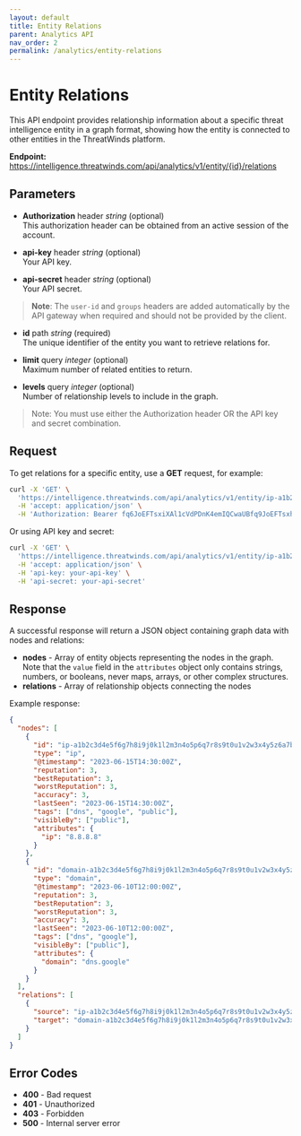 ```yaml
---
layout: default
title: Entity Relations
parent: Analytics API
nav_order: 2
permalink: /analytics/entity-relations
---
```


# Entity Relations

This API endpoint provides relationship information about a specific threat intelligence entity in a graph format, showing how the entity is connected to other entities in the ThreatWinds platform.

**Endpoint:** https://intelligence.threatwinds.com/api/analytics/v1/entity/{id}/relations

## Parameters

* **Authorization** header _string_ (optional)  
  This authorization header can be obtained from an active session of the account.

* **api-key** header _string_ (optional)  
  Your API key.

* **api-secret** header _string_ (optional)  
  Your API secret.

> **Note**: The `user-id` and `groups` headers are added automatically by the API gateway when required and should not be provided by the client.

* **id** path _string_ (required)  
  The unique identifier of the entity you want to retrieve relations for.

* **limit** query _integer_ (optional)  
  Maximum number of related entities to return.

* **levels** query _integer_ (optional)  
  Number of relationship levels to include in the graph.

> Note: You must use either the Authorization header OR the API key and secret combination.

## Request

To get relations for a specific entity, use a **GET** request, for example:

```bash
curl -X 'GET' \
  'https://intelligence.threatwinds.com/api/analytics/v1/entity/ip-a1b2c3d4e5f6g7h8i9j0k1l2m3n4o5p6q7r8s9t0u1v2w3x4y5z6a7b8c9d0e1f2/relations?limit=10&levels=2' \
  -H 'accept: application/json' \
  -H 'Authorization: Bearer fq6JoEFTsxiXAl1cVdPDnK4emIQCwaUBfq9JoEFTsxhXAl1cVxPDnK4emIQCwaUB'
```

Or using API key and secret:

```bash
curl -X 'GET' \
  'https://intelligence.threatwinds.com/api/analytics/v1/entity/ip-a1b2c3d4e5f6g7h8i9j0k1l2m3n4o5p6q7r8s9t0u1v2w3x4y5z6a7b8c9d0e1f2/relations?limit=10&levels=2' \
  -H 'accept: application/json' \
  -H 'api-key: your-api-key' \
  -H 'api-secret: your-api-secret'
```

## Response

A successful response will return a JSON object containing graph data with nodes and relations:

* **nodes** - Array of entity objects representing the nodes in the graph. Note that the `value` field in the `attributes` object only contains strings, numbers, or booleans, never maps, arrays, or other complex structures.
* **relations** - Array of relationship objects connecting the nodes

Example response:

```json
{
  "nodes": [
    {
      "id": "ip-a1b2c3d4e5f6g7h8i9j0k1l2m3n4o5p6q7r8s9t0u1v2w3x4y5z6a7b8c9d0e1f2",
      "type": "ip",
      "@timestamp": "2023-06-15T14:30:00Z",
      "reputation": 3,
      "bestReputation": 3,
      "worstReputation": 3,
      "accuracy": 3,
      "lastSeen": "2023-06-15T14:30:00Z",
      "tags": ["dns", "google", "public"],
      "visibleBy": ["public"],
      "attributes": {
        "ip": "8.8.8.8"
      }
    },
    {
      "id": "domain-a1b2c3d4e5f6g7h8i9j0k1l2m3n4o5p6q7r8s9t0u1v2w3x4y5z6a7b8c9d0e1f2",
      "type": "domain",
      "@timestamp": "2023-06-10T12:00:00Z",
      "reputation": 3,
      "bestReputation": 3,
      "worstReputation": 3,
      "accuracy": 3,
      "lastSeen": "2023-06-10T12:00:00Z",
      "tags": ["dns", "google"],
      "visibleBy": ["public"],
      "attributes": {
        "domain": "dns.google"
      }
    }
  ],
  "relations": [
    {
      "source": "ip-a1b2c3d4e5f6g7h8i9j0k1l2m3n4o5p6q7r8s9t0u1v2w3x4y5z6a7b8c9d0e1f2",
      "target": "domain-a1b2c3d4e5f6g7h8i9j0k1l2m3n4o5p6q7r8s9t0u1v2w3x4y5z6a7b8c9d0e1f2"
    }
  ]
}
```

## Error Codes

* **400** - Bad request
* **401** - Unauthorized
* **403** - Forbidden
* **500** - Internal server error
